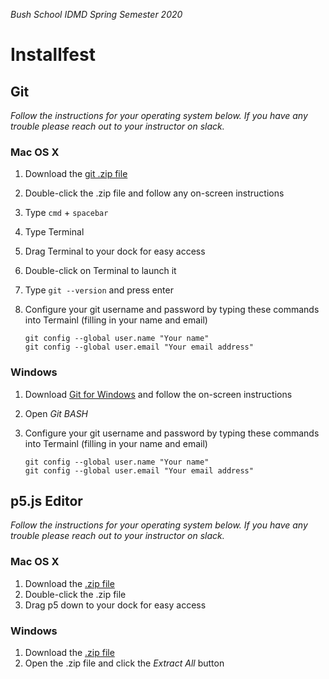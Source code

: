 _Bush School IDMD Spring Semester 2020_

# Installfest

## Git
_Follow the instructions for your operating system below. If you have any trouble please reach out to your instructor on slack._

### Mac OS X
1. Download the [git .zip file](https://git-scm.com/download/mac)
1. Double-click the .zip file and follow any on-screen instructions
1. Type `cmd` + `spacebar`
1. Type Terminal
1. Drag Terminal to your dock for easy access
1. Double-click on Terminal to launch it
1. Type `git --version` and press enter
1. Configure your git username and password by typing these commands into Termainl (filling in your name and email)
	
	```
	git config --global user.name "Your name"
 	git config --global user.email "Your email address"
 	```

### Windows
1. Download [Git for Windows](http://git-scm.com/download/win) and follow the on-screen instructions
1. Open _Git BASH_
1. Configure your git username and password by typing these commands into Termainl (filling in your name and email)
	
	```
	git config --global user.name "Your name"
 	git config --global user.email "Your email address"
 	```

## p5.js Editor
_Follow the instructions for your operating system below. If you have any trouble please reach out to your instructor on slack._

### Mac OS X
1. Download the [.zip file](https://github.com/processing/p5.js-editor/releases/download/v0.6.2/p5-mac.zip)
1. Double-click the .zip file
1. Drag p5 down to your dock for easy access

### Windows
1. Download the [.zip file](https://github.com/processing/p5.js-editor/releases/download/v0.6.2/p5-win.zip)
1. Open the .zip file and click the _Extract All_ button
